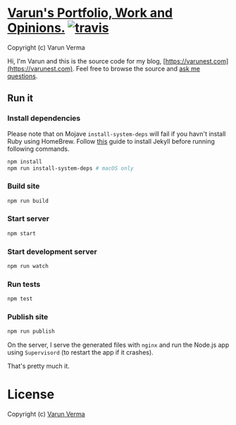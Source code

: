 # [Varun's Portfolio, Work and Opinions.](https://varunest.com) [![travis][travis-image]][travis-url]
[travis-image]: https://img.shields.io/travis/varunest/varunest.com/master.svg?style=flat
[travis-url]: https://travis-ci.org/varunest/varunest.com

Copyright (c) Varun Verma

Hi, I'm Varun and this is the source code for my blog, [https://varunest.com](https://varunest.com). Feel free to browse the source and [ask me questions](https://twitter.com/varunest).

## Run it

### Install dependencies
Please note that on Mojave `install-system-deps` will fail if you havn't install Ruby using HomeBrew. Follow [this](https://desiredpersona.com/install-jekyll-on-macos/) guide to install Jekyll before running following commands.

```bash
npm install
npm run install-system-deps # macOS only
```

### Build site

```bash
npm run build
```

### Start server

```bash
npm start
```

### Start development server

```bash
npm run watch
```

### Run tests

```bash
npm test
```

### Publish site

```bash
npm run publish
```

On the server, I serve the generated files with `nginx` and run the Node.js app using `Supervisord` (to restart the app if it crashes).

That's pretty much it.

# License

Copyright (c) [Varun Verma](https://varunest.com/)
